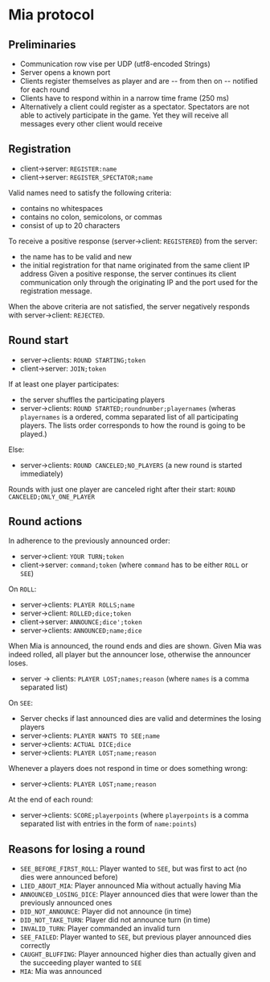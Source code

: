 Mia protocol
============

Preliminaries
-------------
- Communication row vise per UDP (utf8-encoded Strings)
- Server opens a known port
- Clients register themselves as player and are -- from then on -- notified for each round
- Clients have to respond within in a narrow time frame (250 ms)
- Alternatively a client could register as a spectator. Spectators are not able to actively participate in the game. Yet they will receive all messages every other client would receive

Registration
------------
- client->server: `REGISTER:name`
- client->server: `REGISTER_SPECTATOR;name`

Valid names need to satisfy the following criteria:
- contains no whitespaces
- contains no colon, semicolons, or commas
- consist of up to 20 characters

To receive a positive response (server->client: `REGISTERED`) from the server:
- the name has to be valid and new
- the initial registration for that name originated from the same client IP address
Given a positive response, the server continues its client communication only through the originating IP and the port used for the registration message.

When the above criteria are not satisfied, the server negatively responds with server->client: `REJECTED`.

Round start
-----------

- server->clients: `ROUND STARTING;token`
- client->server: `JOIN;token`

If at least one player participates:
- the server shuffles the participating players
- server->clients: `ROUND STARTED;roundnumber;playernames` (wheras `playernames` is a ordered, comma separated list of all participating players. The lists order corresponds to how the round is going to be played.)

Else:
- server->clients: `ROUND CANCELED;NO_PLAYERS` (a new round is started immediately)

Rounds with just one player are canceled right after their start: `ROUND CANCELED;ONLY_ONE_PLAYER`

Round actions
-------------
In adherence to the previously announced order:
- server->client: `YOUR TURN;token`
- client->server: `command;token` (where `command` has to be either `ROLL` or `SEE`)

On `ROLL`:
- server->clients: `PLAYER ROLLS;name`
- server->client: `ROLLED;dice;token`
- client->server: `ANNOUNCE;dice';token`
- server->clients: `ANNOUNCED;name;dice`

When Mia is announced, the round ends and dies are shown. Given Mia was indeed rolled, all player but the announcer lose, otherwise the announcer loses.
- server -> clients: `PLAYER LOST;names;reason` (where `names` is a comma separated list)

On `SEE`:
- Server checks if last announced dies are valid and determines the losing players
- server->clients: `PLAYER WANTS TO SEE;name`
- server->clients: `ACTUAL DICE;dice`
- server->clients: `PLAYER LOST;name;reason`

Whenever a players does not respond in time or does something wrong:
- server->clients: `PLAYER LOST;name;reason`

At the end of each round:
- server->clients: `SCORE;playerpoints` (where `playerpoints` is a comma separated list with entries in the form of `name:points`)

Reasons for losing a round
--------------------------
- `SEE_BEFORE_FIRST_ROLL`: Player wanted to `SEE`, but was first to act (no dies were announced before)
- `LIED_ABOUT_MIA`: Player announced Mia without actually having Mia
- `ANNOUNCED_LOSING_DICE`: Player announced dies that were lower than the previously announced ones
- `DID_NOT_ANNOUNCE`: Player did not announce (in time)
- `DID_NOT_TAKE_TURN`: Player did not announce turn (in time)
- `INVALID_TURN`: Player commanded an invalid turn
- `SEE_FAILED`: Player wanted to `SEE`, but previous player announced dies correctly
- `CAUGHT_BLUFFING`: Player announced higher dies than actually given and the succeeding player wanted to `SEE`
- `MIA`: Mia was announced
